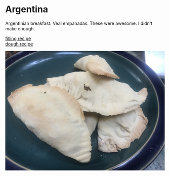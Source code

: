 # Argentina

Argentinian breakfast: Veal empanadas. These were awesome. I didn't make enough.

[filling recipe](https://www.serargentino.com/en/gastronomy/catamarquean-empanadas-references-of-cultural-gastronomy)<br>
[dough recipe](https://www.allrecipes.com/recipe/212956/empanada-dough/)

![Six empanadas stacked on a plate](images/argentina.jpeg)
